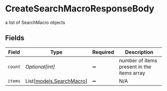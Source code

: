 # CreateSearchMacroResponseBody

a list of SearchMacro objects


## Fields

| Field                                                | Type                                                 | Required                                             | Description                                          |
| ---------------------------------------------------- | ---------------------------------------------------- | ---------------------------------------------------- | ---------------------------------------------------- |
| `count`                                              | *Optional[int]*                                      | :heavy_minus_sign:                                   | number of items present in the items array           |
| `items`                                              | List[[models.SearchMacro](../models/searchmacro.md)] | :heavy_minus_sign:                                   | N/A                                                  |